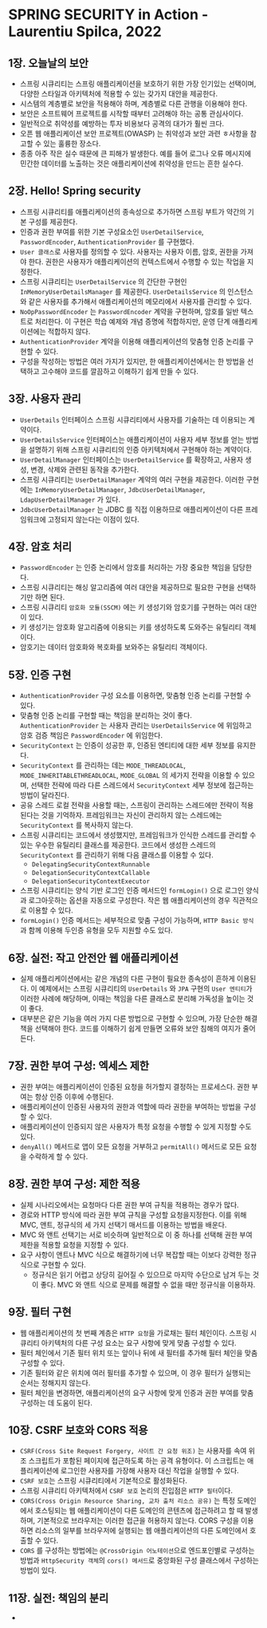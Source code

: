 # SPRING SECURITY in Action - Laurentiu Spilca, 2022

## 1장. 오늘날의 보안
- 스프링 시큐리티는 스프링 애플리케이션을 보호하기 위한 가장 인기있는 선택이며, 다양한 스타일과 아키텍처에 적용할 수 있는 갖가지 대안을 제공한다.
- 시스템의 계층별로 보안을 적용해야 하며, 계층별로 다른 관행을 이용해야 한다.
- 보안은 소프트웨어 프로젝트를 시작할 때부터 고려해야 하는 공통 관심사이다.
- 일반적으로 취약성를 예방하는 투자 비용보다 공격의 대가가 훨씬 크다.
- 오픈 웹 애플리케이션 보안 프로젝트(OWASP) 는 취약성과 보안 과련 ㅎ사항을 참고할 수 있는 훌륭한 장소다.
- 종종 아주 작은 실수 때문에 큰 피해가 발생한다. 예를 들어 로그나 오류 메시지에 민간한 데이터를 노출하는 것은 애플리케이션에 취약성을 만드는 흔한 실수다.

## 2장. Hello! Spring security
- 스프링 시큐리티를 애플리케이션의 종속성으로 추가하면 스프링 부트가 약간의 기본 구성를 제공한다.
- 인증과 권한 부여를 위한 기본 구성요소인 `UserDetailService`, `PasswordEncoder`, `AuthenticationProvider` 를 구현했다.
- `User 클래스`로 사용자를 정의할 수 있다. 사용자는 사용자 이름, 암호, 권한을 가져야 한다. 권한은 사용자가 애플리케이션의 컨텍스트에서 수행할 수 있는 작업을 지정한다.
- 스프링 시큐리티는 `UserDetailService` 의 간단한 구현인 `InMemoryUserDetailsManager` 를 제공한다. `UserDetailsService` 의 인스턴스와 같은 사용자를 추가해서 애플리케이션의 메모리에서 사용자를 관리할 수 있다.
- `NoOpPasswordEncoder` 는 `PasswordEncoder` 계약을 구현하며, 암호를 일반 텍스트로 처리한다. 이 구현은 학습 예제와 개념 증명에 적합하지만, 운영 단계 애플리케이션에는 적합하지 않다.
- `AuthenticationProvider` 계약을 이용해 애플리케이션의 맞춤형 인증 논리를 구현할 수 있다.
- 구성을 작성하는 방법은 여러 가지가 있지만, 한 애플리케이션에서는 한 방법을 선택하고 고수해야 코드를 깔끔하고 이해하기 쉽게 만들 수 있다.

## 3장. 사용자 관리
- `UserDetails` 인터페이스 스프링 시큐리티에서 사용자를 기술하는 데 이용되는 계약이다.
- `UserDetailsService` 인터페이스는 애플리케이션이 사용자 세부 정보를 얻는 방법을 설명하기 위해 스프링 시큐리티의 인증 아키텍처에서 구현해야 하는 계약이다.
- `UserDetailManager` 인터페이스는 `UserDetailService` 를 확장하고, 사용자 생성, 변경, 삭제와 관련된 동작을 추가한다.
- 스프링 시큐리티는 `UserDetailManager` 계약의 여러 구현을 제공한다. 이러한 구현에는 `InMemoryUserDetailManager`, `JdbcUserDetailManager`, `LdapUserDetailManager` 가 있다.
- `JdbcUserDetailManager` 는 JDBC 를 직접 이용하므로 애플리케이션이 다른 프레임워크에 고정되지 않는다는 이점이 있다.

## 4장. 암호 처리
- `PasswordEncoder` 는 인증 논리에서 암호를 처리하는 가장 중요한 책임을 담당한다.
- 스프링 시큐리티는 해싱 알고리즘에 여러 대안을 제공하므로 필요한 구현을 선택하기만 하면 된다.
- 스프링 시큐리티 `암호화 모듈(SSCM)` 에는 키 생성기와 암호기를 구현하는 여러 대안이 있다.
- 키 생성기는 암호화 알고리즘에 이용되는 키를 생성하도록 도와주는 유틸리티 객체이다.
- 암호기는 데이터 암호화와 복호화를 보와주는 유틸리티 객체이다.

## 5장. 인증 구현
- `AuthenticationProvider` 구성 요소를 이용하면, 맞춤형 인증 논리를 구현할 수 있다.
- 맞춤형 인증 논리를 구현할 때는 책임을 분리하는 것이 좋다. `AuthenticationProvider` 는 사용자 관리는 `UserDetailsService` 에 위임하고 암호 검증 책임은 `PasswordEncoder` 에 위임한다.
- `SecurityContext` 는 인증이 성공한 후, 인증된 엔티티에 대한 세부 정보를 유지한다.
- `SecurityContext` 를 관리하는 데는 `MODE_THREADLOCAL`, `MODE_INHERITABLETHREADLOCAL`, `MODE_GLOBAL` 의 세가지 전략을 이용할 수 있으며, 선택한 전략에 따라 다른 스레드에서 `SecurityContext` 세부 정보에 접근하는 방법이 달라진다.
- 공유 스레드 로컬 전략을 사용할 때는, 스프링이 관리하는 스레드에만 전략이 적용된다는 것을 기억하자. 프레임워크는 자신이 관리하지 않는 스레드에는 `SecurityContext` 를 복사하지 않는다.
- 스프링 시큐리티는 코드에서 생성했지만, 프레임워크가 인식한 스레드를 관리할 수 있는 우수한 유틸리티 클래스를 제공한다. 코드에서 생성한 스레드의 `SecurityContext` 를 관리하기 위해 다음 클래스를 이용할 수 있다.
  - `DelegatingSecurityContextRunnable`
  - `DelegationSecurityContextCallable`
  - `DelegationSecurityContextExecutor`
- 스프링 시큐리티는 양식 기반 로그인 인증 메서드인 `formLogin()` 으로 로그인 양식과 로그아웃하는 옵션을 자동으로 구성한다. 작은 웹 애플리케이션의 경우 직관적으로 이용할 수 있다.
- `formLogin()` 인증 메서드는 세부적으로 맞춤 구성이 가능하며, `HTTP Basic 방식`과 함께 이용해 두인증 유형을 모두 지원할 수도 있다.

## 6장. 실전: 작고 안전안 웹 애플리케이션
- 실제 애플리케이션에서는 같은 개념의 다른 구현이 필요한 종속성이 흔하게 이용된다. 이 예제에서는 스프링 시큐리티의 `UserDetails` 와 `JPA` 구현의 `User 엔티티`가 이러한 사례에 해당하며, 이때는 책임을 다른 클래스로 분리해 가독성을 높이는 것이 좋다.
- 대부분은 같은 기능을 여러 가지 다른 방법으로 구현할 수 있으며, 가장 단순한 해결책을 선택해야 한다. 코드를 이해하기 쉽게 만들면 오류와 보안 침해의 여지가 줄어든다.

## 7장. 권한 부여 구성: 엑세스 제한
- 권한 부여는 애플리케이션이 인증된 요청을 허가할지 결정하는 프로세스다. 권한 부여는 항상 인증 이후에 수행된다.
- 애플리케이션이 인증된 사용자의 권한과 역할에 따라 권한을 부여하는 방법을 구성할 수 있다.
- 애플리케이션이 인증되지 않은 사용자가 특정 요청을 수행할 수 있게 지정할 수도 있다.
- `denyAll()` 메서드로 앱이 모든 요청을 거부하고 `permitAll()` 메서드로 모든 요청을 수락하게 할 수 있다.

## 8장. 권한 부여 구성: 제한 적용
- 실제 시나리오에서는 요청마다 다른 권한 부여 규칙을 적용하는 경우가 많다.
- 경로와 HTTP 방식에 따라 권한 부여 규칙을 구성할 요청을지정한다. 이를 위해 MVC, 앤트, 정규식의  세 가지 선택기 매서드를 이용하는 방법을 배운다.
- MVC 와 앤트 선택기는 서로 비슷하며 일반적으로 이 중 하나를 선택해 권한 부여 제한을 적용할 요청을 지정할 수 있다.
- 요구 사항이 앤트나 MVC 식으로 해결하기에 너무 복잡할 때는 이보다 강력한 정규식으로 구현할 수 있다.
  - 정규식은 읽기 어렵고 상당히 길어질 수 있으므로 마지막 수단으로 남겨 두는 것이 좋다. MVC 와 앤트 식으로 문제를 해결할 수 없을 때만 정규식을 이용하자.

## 9장. 필터 구현
- 웹 애플리케이션의 첫 번째 계층은 `HTTP 요청`을 가로채는 필터 체인이다. 스프링 시큐리티 아키텍처의 다른 구성 요소는 요구 사항에 맞게 맞춤 구성할 수 있다.
- 필터 체인에서 기존 필터 위치 또는 앞이나 뒤에 새 필터를 추가해 필터 체인을 맞춤 구성할 수 있다.
- 기존 필터와 같은 위치에 여러 필터를 추가할 수 있으며, 이 경우 필터가 실행되는 순서는 정해지지 않는다.
- 필터 체인을 변경하면, 애플리케이션의 요구 사항에 맞게 인증과 권한 부여를 맞춤 구성하는 데 도움이 된다.

## 10장. CSRF 보호와 CORS 적용
- `CSRF(Cross Site Request Forgery, 사이트 간 요청 위조)` 는 사용자를 속여 위조 스크립트가 포함된 페이지에 접근하도록 하는 공격 유형이다. 이 스크립트는 애플리케이션에 로그인한 사용자를 가장해 사용자 대신 작업을 실행할 수 있다.
- `CSRF 보호`는 스프링 시큐리티에서 기본적으로 활성화된다.
- 스프링 시큐리티 아키텍처에서 `CSRF 보호` 논리의 진입점은 `HTTP 필터`이다.
- `CORS(Cross Origin Resource Sharing, 교차 출처 리소스 공유)` 는 특정 도메인에서 호스팅되는 웹 애플리케이션이 다른 도메인의 콘텐츠에 접근하려고 할 때 발생하며, 기본적으로 브라우저는 이러한 접근을 허용하지 않는다. CORS 구성을 이용하면 리소스의 일부를 브라우저에 실행되는 웹 애플리케이션의 다른 도메인에서 호출할 수 있다.
- `CORS` 를 구성하는 방법에는 `@CrossOrigin 어노테이션`으로 엔드포인별로 구성하는 방법과 `HttpSecurity 객체`의 `cors() 메서드`로 중앙화된 구성 클래스에서 구성하는 방법이 있다.

## 11장. 실전: 책임의 분리
-
